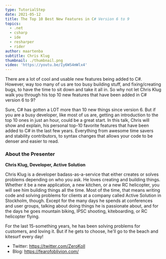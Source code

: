 ```yaml
---
type: TutorialStep
date: 2021-05-12
title: The Top 10 Best New Features in C# Version 6 to 9
topics:
  - .net
  - csharp
  - ide
  - resharper
  - rider
author: maartenba
subtitle: Chris Klug
thumbnail: ./thumbnail.png
video: 'https://youtu.be/Iy6WS4mWlx4'
---
```


There are a lot of cool and usable new features being added to C#. However, way too many of us are too busy building stuff, and fixing/creating bugs, to have the time to sit down and take it all in. So why not let Chris Klug walk you through his top 10 new features that have been added in C# version 6 to 9?

Sure, C# has gotten a LOT more than 10 new things since version 6. But if you are a busy developer, like most of us are, getting an introduction to the top 10 ones in just an hour, could be a great start.
In this talk, Chris will show and explain, his personal top-10 favorite features that have been added to C# in the last few years. Everything from awesome time savers and stability contributors, to syntax changes that allows your code to be denser and easier to read.

### About the Presenter

**Chris Klug, Developer, Active Solution**

Chris Klug is a developer badass-as-a-service that either creates or solves problems depending on who you ask. He loves creating and building things. Whether it be a new application, a new kitchen, or a new RC helicopter, you will see him building things all the time. Most of the time, that means writing code and solving problems for clients at a company called Active Solution in Stockholm, though. Except for the many days he spends at conferences and user groups, talking about doing things he is passionate about, and for the days he goes mountain biking, IPSC shooting, kiteboarding, or RC helicopter flying.

For the last 15-something years, he has been solving problems for customers, and loving it. But if he gets to choose, he'll go to the beach and kitesurf every day!

* Twitter: <https://twitter.com/ZeroKoll>
* Blog: <https://fearofoblivion.com/>
